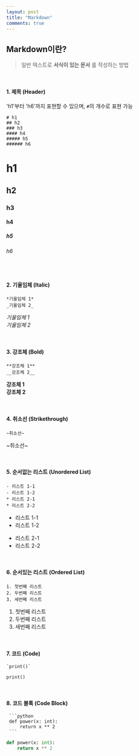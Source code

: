 ```yaml
---
layout: post
title: "Markdown"
comments: true
---
```


## Markdown이란?

> 일반 텍스트로 **서식이 있는 문서** 를 작성하는 방법

<br/>

#### 1. 제목 (Header)

'h1'부터 'h6'까지 표현할 수 있으며, `#`의 개수로 표현 가능

```
# h1
## h2
### h3
#### h4
##### h5
###### h6
```

# h1

## h2

### h3

#### h4

##### h5

###### h6

<br/>

#### 2. 기울임체 (Italic)

```
*기울임체 1*
_기울임체 2_
```

_기울임체 1_  
_기울임체 2_

<br/>

#### 3. 강조체 (Bold)

```
**강조체 1**
__강조체 2__
```

**강조체 1**  
**강조체 2**

<br/>

#### 4. 취소선 (Strikethrough)

```
~취소선~
```

~취소선~

<br/>

#### 5. 순서없는 리스트 (Unordered List)

```
- 리스트 1-1
- 리스트 1-2
* 리스트 2-1
* 리스트 2-2
```

- 리스트 1-1
- 리스트 1-2

* 리스트 2-1
* 리스트 2-2

<br/>

#### 6. 순서있는 리스트 (Ordered List)

```
1. 첫번째 리스트
2. 두번째 리스트
3. 세번째 리스트
```

1. 첫번째 리스트
2. 두번째 리스트
3. 세번째 리스트

<br/>

#### 7. 코드 (Code)

```
`print()`
```

`print()`

<br/>

#### 8. 코드 블록 (Code Block)

````
 ```python
 def power(x: int):
     return x ** 2
 ```
````

```python
def power(x: int):
    return x ** 2
```
